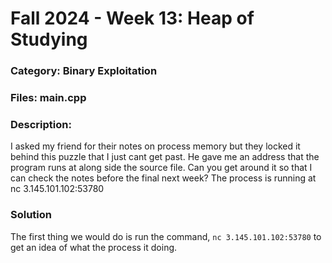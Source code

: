 # Fall 2024 - Week 13: Heap of Studying

### Category: Binary Exploitation

### Files: main.cpp

### Description:
I asked my friend for their notes on process memory but they locked it behind this puzzle that I just cant get past. He gave me an address that the program runs at along side the source file. Can you get around it so that I can check the notes before the final next week?
The process is running at nc 3.145.101.102:53780

### Solution
The first thing we would do is run the command, `nc 3.145.101.102:53780` to get an idea of what the process it doing.
